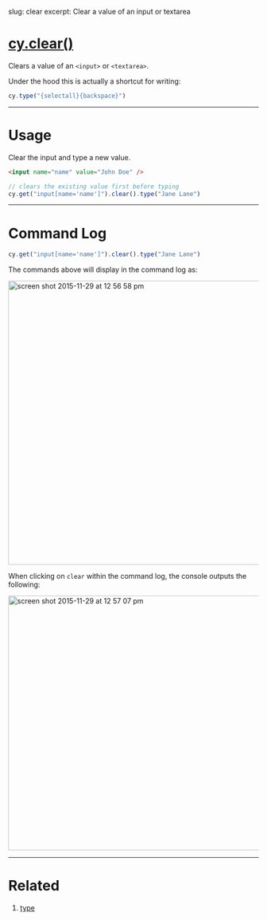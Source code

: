 slug: clear
excerpt: Clear a value of an input or textarea

# [cy.clear()](#usage)

Clears a value of an `<input>` or `<textarea>`.

Under the hood this is actually a shortcut for writing:

```javascript
cy.type("{selectall}{backspace}")
```

***

# Usage

Clear the input and type a new value.

```html
<input name="name" value="John Doe" />
```

```javascript
// clears the existing value first before typing
cy.get("input[name='name']").clear().type("Jane Lane")
```

***

# Command Log

```javascript
cy.get("input[name='name']").clear().type("Jane Lane")
```

The commands above will display in the command log as:

<img width="570" alt="screen shot 2015-11-29 at 12 56 58 pm" src="https://cloud.githubusercontent.com/assets/1271364/11458939/bac1f4dc-9698-11e5-8e20-1ed9405f3d30.png">

When clicking on `clear` within the command log, the console outputs the following:

<img width="511" alt="screen shot 2015-11-29 at 12 57 07 pm" src="https://cloud.githubusercontent.com/assets/1271364/11458940/bdc93a50-9698-11e5-8be7-ef6a0470c3ae.png">

***

# Related

1. [type](https://on.cypress.io/api/type)